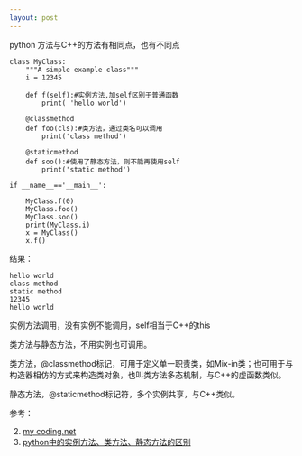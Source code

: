 ```yaml
---
layout: post
---
```


python 方法与C++的方法有相同点，也有不同点

	class MyClass:
	    """A simple example class"""
	    i = 12345
	
	    def f(self):#实例方法,加self区别于普通函数
	        print( 'hello world')
	        
	    @classmethod
	    def foo(cls):#类方法，通过类名可以调用
	        print('class method')
	        
	    @staticmethod
	    def soo():#使用了静态方法，则不能再使用self
	        print('static method')

	if __name__=='__main__':
	
	    MyClass.f(0)
	    MyClass.foo()
	    MyClass.soo()
	    print(MyClass.i)
	    x = MyClass()
	    x.f()

结果：

	hello world
	class method
	static method
	12345
	hello world
实例方法调用，没有实例不能调用，self相当于C++的this

类方法与静态方法，不用实例也可调用。

类方法，@classmethod标记，可用于定义单一职责类，如Mix-in类；也可用于与构造器相仿的方式来构造类对象，也叫类方法多态机制，与C++的虚函数类似。

静态方法，@staticmethod标记符，多个实例共享，与C++类似。


参考：

2. [my coding.net](http://zhwa3232.coding.me/baibingqianlan.github.io/)
3. [python中的实例方法、类方法、静态方法的区别](http://www.cnblogs.com/ScvQ/p/7054513.html)
